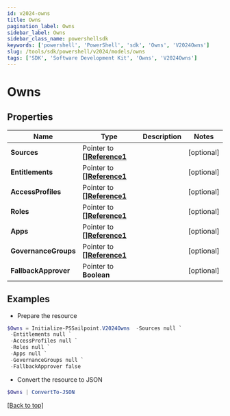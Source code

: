 ```yaml
---
id: v2024-owns
title: Owns
pagination_label: Owns
sidebar_label: Owns
sidebar_class_name: powershellsdk
keywords: ['powershell', 'PowerShell', 'sdk', 'Owns', 'V2024Owns'] 
slug: /tools/sdk/powershell/v2024/models/owns
tags: ['SDK', 'Software Development Kit', 'Owns', 'V2024Owns']
---
```



# Owns

## Properties

Name | Type | Description | Notes
------------ | ------------- | ------------- | -------------
**Sources** |  Pointer to [**[]Reference1**](reference1) |  | [optional] 
**Entitlements** |  Pointer to [**[]Reference1**](reference1) |  | [optional] 
**AccessProfiles** |  Pointer to [**[]Reference1**](reference1) |  | [optional] 
**Roles** |  Pointer to [**[]Reference1**](reference1) |  | [optional] 
**Apps** |  Pointer to [**[]Reference1**](reference1) |  | [optional] 
**GovernanceGroups** |  Pointer to [**[]Reference1**](reference1) |  | [optional] 
**FallbackApprover** |  Pointer to **Boolean** |  | [optional] 

## Examples

- Prepare the resource
```powershell
$Owns = Initialize-PSSailpoint.V2024Owns  -Sources null `
 -Entitlements null `
 -AccessProfiles null `
 -Roles null `
 -Apps null `
 -GovernanceGroups null `
 -FallbackApprover false
```

- Convert the resource to JSON
```powershell
$Owns | ConvertTo-JSON
```


[[Back to top]](#) 

